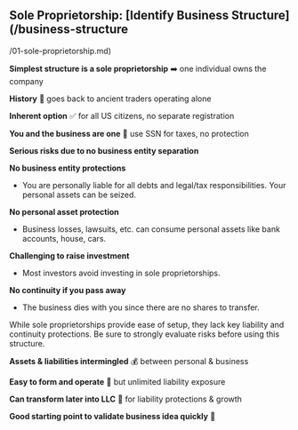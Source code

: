 ## Sole Proprietorship: [Identify Business Structure](/business-structure
/01-sole-proprietorship.md)

**Simplest structure is a sole proprietorship** ➡️ one individual owns the company 

**History** 📜 goes back to ancient traders operating alone

**Inherent option** ✅ for all US citizens, no separate registration

**You and the business are one** 🤝 use SSN for taxes, no protection

**Serious risks due to no business entity separation**

**No business entity protections** 

- You are personally liable for all debts and legal/tax responsibilities. Your personal assets can be seized.

**No personal asset protection**

- Business losses, lawsuits, etc. can consume personal assets like bank accounts, house, cars.

**Challenging to raise investment** 

- Most investors avoid investing in sole proprietorships.

**No continuity if you pass away**

- The business dies with you since there are no shares to transfer.


While sole proprietorships provide ease of setup, they lack key liability and continuity protections. Be sure to strongly evaluate risks before using this structure. 

**Assets & liabilities intermingled** 💰 between personal & business

**Easy to form and operate** 🚀 but unlimited liability exposure  

**Can transform later into LLC** 🦋 for liability protections & growth

**Good starting point to validate business idea quickly** 🎯
